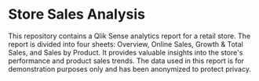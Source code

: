 # Store Sales Analysis
This repository contains a Qlik Sense analytics report for a retail store. The report is divided into four sheets: Overview, Online Sales, Growth & Total Sales, and Sales by Product. It provides valuable insights into the store's performance and product sales trends. The data used in this report is for demonstration purposes only and has been anonymized to protect privacy.
